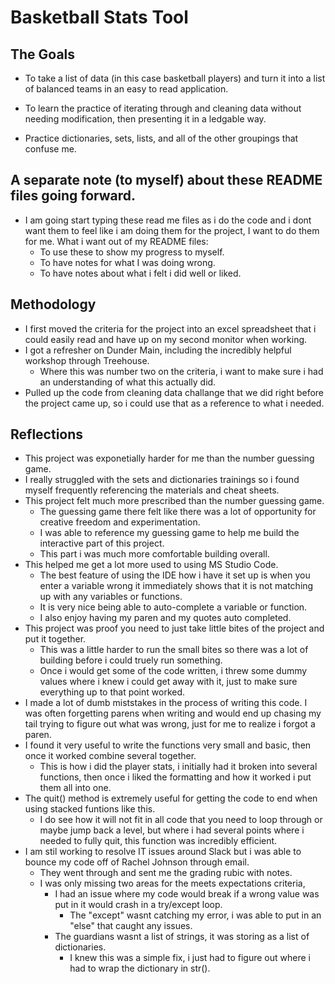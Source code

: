 # Basketball Stats Tool

## The Goals
  - To take a list of data (in this case basketball players) and turn it into a list of balanced teams in an easy to read application.
  - To learn the practice of iterating through and cleaning data without needing modification, then presenting it in a ledgable way.
  
  -  Practice dictionaries, sets, lists, and all of the other groupings that confuse me.

## A separate note (to myself) about these README files going forward.

- I am going start typing these read me files as i do the code and i dont want them to feel like i am doing them for the project, I want to do them for me.
What i want out of my README files:
    - To use these to show my progress to myself.
    - To have notes for what I was doing wrong.
    - To have notes about what i felt i did well or liked. 

## Methodology
  - I first moved the criteria for the project into an excel spreadsheet that i could easily read and have up on my second monitor when working.
  - I got a refresher on Dunder Main, including the incredibly helpful workshop through Treehouse.
    - Where this was number two on the criteria, i want to make sure i had an understanding of what this actually did.
  - Pulled up the code from cleaning data challange that we did right before the project came up, so i could use that as a reference to what i needed.

## Reflections
  - This project was exponetially harder for me than the number guessing game.
  - I really struggled with the sets and dictionaries trainings so i found myself frequently referencing the materials and cheat sheets.
  - This project felt much more prescribed than the number guessing game.
    - The guessing game there felt like there was a lot of opportunity for creative freedom and experimentation.
    - I was able to reference my guessing game to help me build the interactive part of this project.
    - This part i was much more comfortable building overall.
  - This helped me get a lot more used to using MS Studio Code.
    - The best feature of using the IDE how i have it set up is when you enter a variable wrong it immediately shows that it is not matching up with any variables or functions.
    - It is very nice being able to auto-complete a variable or function.
    - I also enjoy having my paren and my quotes auto completed.
  - This project was proof you need to just take little bites of the project and put it together. 
    - This was a little harder to run the small bites so there was a lot of building before i could truely run something.
    - Once i would get some of the code written, i threw some dummy values where i knew i could get away with it, just to make sure everything up to that point worked.
  - I made a lot of dumb miststakes in the process of writing this code. I was often forgetting parens when writing and would end up chasing my tail trying to figure out what was wrong, just for me to realize i forgot a paren.
  - I found it very useful to write the functions very small and basic, then once it worked combine several together.
    - This is how i did the player stats, i initially had it broken into several functions, then once i liked the formatting and how it worked i put them all into one.
  - The quit() method is extremely useful for getting the code to end when using stacked funtions like this.  
    - I do see how it will not fit in all code that you need to loop through or maybe jump back a level, but where i had several points where i needed to fully quit, this function was incredibly efficient.
  - I am stil working to resolve IT issues around Slack but i was able to bounce my code off of Rachel Johnson through email.
    - They went through and sent me the grading rubic with notes.
    - I was only missing two areas for the meets expectations criteria, 
      - I had an issue where my code would break if a wrong value was put in it would crash in a try/except loop.
        - The "except" wasnt catching my error, i was able to put in an "else" that caught any issues.
      - The guardians wasnt a list of strings, it was storing as a list of dictionaries. 
        - I knew this was a simple fix, i just had to figure out where i had to wrap the dictionary in str().       
